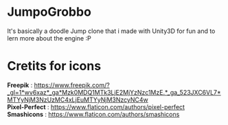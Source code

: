 # JumpoGrobbo
It's basically a doodle Jump clone that i made with Unity3D for fun and to lern more about the engine :P

# Cretits for icons
**Freepik** : https://www.freepik.com/?_gl=1*wv6xaz*_ga*Mzk0MDQ1MTk3LjE2MjYzNzc1MzE.*_ga_523JXC6VL7*MTYyNjM3NzUzMC4xLjEuMTYyNjM3NzcyNC4w
<br>
**Pixel-Perfect** : https://www.flaticon.com/authors/pixel-perfect
<br>
**Smashicons** : https://www.flaticon.com/authors/smashicons
